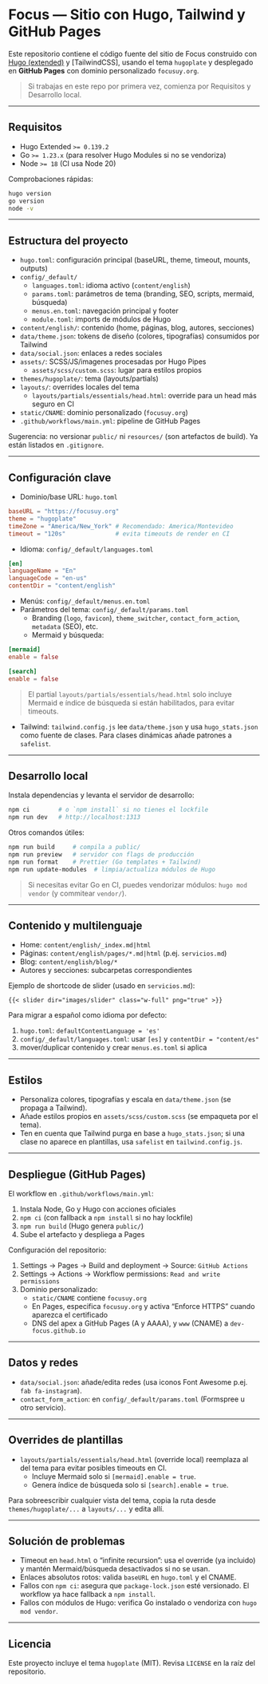 # Focus — Sitio con Hugo, Tailwind y GitHub Pages

Este repositorio contiene el código fuente del sitio de Focus construido con [Hugo (extended)](https://gohugo.io/) y [TailwindCSS], usando el tema `hugoplate` y desplegado en **GitHub Pages** con dominio personalizado `focusuy.org`.

> Si trabajas en este repo por primera vez, comienza por Requisitos y Desarrollo local.

---

## Requisitos

- Hugo Extended `>= 0.139.2`
- Go `>= 1.23.x` (para resolver Hugo Modules si no se vendoriza)
- Node `>= 18` (CI usa Node 20)

Comprobaciones rápidas:

```bash
hugo version
go version
node -v
```

---

## Estructura del proyecto

- `hugo.toml`: configuración principal (baseURL, theme, timeout, mounts, outputs)
- `config/_default/`
  - `languages.toml`: idioma activo (`content/english`)
  - `params.toml`: parámetros de tema (branding, SEO, scripts, mermaid, búsqueda)
  - `menus.en.toml`: navegación principal y footer
  - `module.toml`: imports de módulos de Hugo
- `content/english/`: contenido (home, páginas, blog, autores, secciones)
- `data/theme.json`: tokens de diseño (colores, tipografías) consumidos por Tailwind
- `data/social.json`: enlaces a redes sociales
- `assets/`: SCSS/JS/imagenes procesadas por Hugo Pipes
  - `assets/scss/custom.scss`: lugar para estilos propios
- `themes/hugoplate/`: tema (layouts/partials)
- `layouts/`: overrides locales del tema
  - `layouts/partials/essentials/head.html`: override para un head más seguro en CI
- `static/CNAME`: dominio personalizado (`focusuy.org`)
- `.github/workflows/main.yml`: pipeline de GitHub Pages

Sugerencia: no versionar `public/` ni `resources/` (son artefactos de build). Ya están listados en `.gitignore`.

---

## Configuración clave

- Dominio/base URL: `hugo.toml`

```toml
baseURL = "https://focusuy.org"
theme = "hugoplate"
timeZone = "America/New_York" # Recomendado: America/Montevideo
timeout = "120s"              # evita timeouts de render en CI
```

- Idioma: `config/_default/languages.toml`

```toml
[en]
languageName = "En"
languageCode = "en-us"
contentDir = "content/english"
```

- Menús: `config/_default/menus.en.toml`
- Parámetros del tema: `config/_default/params.toml`
  - Branding (`logo`, `favicon`), `theme_switcher`, `contact_form_action`, `metadata` (SEO), etc.
  - Mermaid y búsqueda:

```toml
[mermaid]
enable = false

[search]
enable = false
```

> El partial `layouts/partials/essentials/head.html` solo incluye Mermaid e índice de búsqueda si están habilitados, para evitar timeouts.

- Tailwind: `tailwind.config.js` lee `data/theme.json` y usa `hugo_stats.json` como fuente de clases. Para clases dinámicas añade patrones a `safelist`.

---

## Desarrollo local

Instala dependencias y levanta el servidor de desarrollo:

```bash
npm ci        # o `npm install` si no tienes el lockfile
npm run dev   # http://localhost:1313
```

Otros comandos útiles:

```bash
npm run build     # compila a public/
npm run preview   # servidor con flags de producción
npm run format    # Prettier (Go templates + Tailwind)
npm run update-modules  # limpia/actualiza módulos de Hugo
```

> Si necesitas evitar Go en CI, puedes vendorizar módulos: `hugo mod vendor` (y commitear `vendor/`).

---

## Contenido y multilenguaje

- Home: `content/english/_index.md|html`
- Páginas: `content/english/pages/*.md|html` (p.ej. `servicios.md`)
- Blog: `content/english/blog/*`
- Autores y secciones: subcarpetas correspondientes

Ejemplo de shortcode de slider (usado en `servicios.md`):

```go-html-template
{{< slider dir="images/slider" class="w-full" png="true" >}}
```

Para migrar a español como idioma por defecto:

1) `hugo.toml`: `defaultContentLanguage = 'es'`
2) `config/_default/languages.toml`: usar `[es]` y `contentDir = "content/es"`
3) mover/duplicar contenido y crear `menus.es.toml` si aplica

---

## Estilos

- Personaliza colores, tipografías y escala en `data/theme.json` (se propaga a Tailwind).
- Añade estilos propios en `assets/scss/custom.scss` (se empaqueta por el tema).
- Ten en cuenta que Tailwind purga en base a `hugo_stats.json`; si una clase no aparece en plantillas, usa `safelist` en `tailwind.config.js`.

---

## Despliegue (GitHub Pages)

El workflow en `.github/workflows/main.yml`:

1) Instala Node, Go y Hugo con acciones oficiales
2) `npm ci` (con fallback a `npm install` si no hay lockfile)
3) `npm run build` (Hugo genera `public/`)
4) Sube el artefacto y despliega a Pages

Configuración del repositorio:

1) Settings → Pages → Build and deployment → Source: `GitHub Actions`
2) Settings → Actions → Workflow permissions: `Read and write permissions`
3) Dominio personalizado:
   - `static/CNAME` contiene `focusuy.org`
   - En Pages, especifica `focusuy.org` y activa “Enforce HTTPS” cuando aparezca el certificado
   - DNS del apex a GitHub Pages (A y AAAA), y `www` (CNAME) a `dev-focus.github.io`

---

## Datos y redes

- `data/social.json`: añade/edita redes (usa iconos Font Awesome p.ej. `fab fa-instagram`).
- `contact_form_action`: en `config/_default/params.toml` (Formspree u otro servicio).

---

## Overrides de plantillas

- `layouts/partials/essentials/head.html` (override local) reemplaza al del tema para evitar posibles timeouts en CI.
  - Incluye Mermaid solo si `[mermaid].enable = true`.
  - Genera índice de búsqueda solo si `[search].enable = true`.

Para sobreescribir cualquier vista del tema, copia la ruta desde `themes/hugoplate/...` a `layouts/...` y edita allí.

---

## Solución de problemas

- Timeout en `head.html` o “infinite recursion”: usa el override (ya incluido) y mantén Mermaid/búsqueda desactivados si no se usan.
- Enlaces absolutos rotos: valida `baseURL` en `hugo.toml` y el CNAME.
- Fallos con `npm ci`: asegura que `package-lock.json` esté versionado. El workflow ya hace fallback a `npm install`.
- Fallos con módulos de Hugo: verifica Go instalado o vendoriza con `hugo mod vendor`.

---

## Licencia

Este proyecto incluye el tema `hugoplate` (MIT). Revisa `LICENSE` en la raíz del repositorio.
